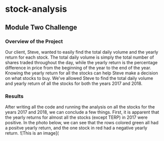 # stock-analysis
## Module Two Challenge
### Overview of the Project
Our client, Steve, wanted to easily find the total daily volume and the yearly return for each stock. The total daily volume is simply the total number of shares traded throughout the day, while the yearly return is the percentage difference in price from the beginning of the year to the end of the year. Knowing the yearly return for all the stocks can help Steve make a decision on what stocks to buy. We've allowed Steve to find the total daily volume and yearly return of all the stocks for both the years 2017 and 2018.
### Results
After writing all the code and running the analysis on all the stocks for the years 2017 and 2018, we can conclude a few things. First, it is apparent that the yearly returns for almost all the stocks (except TERP) in 2017 were positive. In the photo below, we can see that the rows colored green all had a positve yearly return, and the one stock in red had a negative yearly return.
![This is an image](
